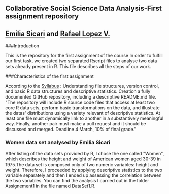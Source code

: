 ## Collaborative Social Science Data Analysis-First assignment repository
## <a href="https://github.com/EmiliaSicari">Emilia Sicari</a> and <a href="https://github.com/rafalopezv">Rafael Lopez V.</a> 

###Introduction

This is the repository for the first assignment of the course 
In order to fulfill our first task, we created two separated Rscript files to analyse two data sets already present in R. This file describes all the steps of our work.

###Characteristics of the first assignment

According to the <a href="https://github.com/rafalopezv/SyllabusAndLectures">Syllabus</a> : Understanding file structures, version control, and basic R data structures and descriptive statistics. Creation a fully documented GitHub repository, including  a descriptive README.md file. 
"The repository will include R source code files that access at least two core R data sets, perform basic transformations on the data, and illustrate the datas' distributions using a variety relevant of descriptive statistics. At least one file must dynamically link to another in a substantively meaningful way. Finally, another pair must make a pull request and it should be discussed and merged. Deadline 4 March, 10% of final grade." 

### Women data set analysed by Emilia Sicari
After listing of the data sets provided by R, I chose the one called "Women", which describes the height and weight of American women aged 30-39 in 1975.The data set is composed only of two numeric variables: height and weight. Therefore, I proceeded by applying descriptive statistics to the two variable separately and then I ended up assessing the correlation between the two variables. You can find the analysis I carried out in the folder Assignement1 in the file named DataSet1.R.
